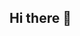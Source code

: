 ## Hi there 👋

<!--
**zhaojh074/zhaojh074** is a ✨ _special_ ✨ repository because its `README.md` (this file) appears on your GitHub profile.

Here are some ideas to get you started:

- 🔭 I’m currently a PhD student at Umiversity of Missouri-Kansas City
- 🌱 I’m currently learning so many things🤣 
- 👯 I’m looking to collaborate on security, IoT and wireless
- 🤔 I’m looking for help with PhD life
- 📫 How to reach me:zhaojh6@gmail.com
- ⚡ Fun fact: Fortunely, I have my girl friend with me during my PhD study

✨ About Me

I am a PhD student at University of Missouri-Kansas City, My research interest includes Wireless and mobile system security and Internet of Things (IoT) security. Currently, I am deeply involved in specific projects related to CSI attack for my PhD research.

💪Skills




